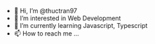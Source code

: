 - 👋 Hi, I’m @thuctran97
- 👀 I’m interested in Web Development
- 🌱 I’m currently learning Javascript, Typescript
- 📫 How to reach me ...

<!---
thuctran97/thuctran97 is a ✨ special ✨ repository because its `README.md` (this file) appears on your GitHub profile.
You can click the Preview link to take a look at your changes.
--->
